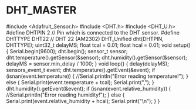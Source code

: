 # DHT_MASTER
#include &lt;Adafruit_Sensor.h> #include &lt;DHT.h> #include &lt;DHT_U.h>  #define DHTPIN 2         // Pin which is connected to the DHT sensor. #define DHTTYPE DHT22    // DHT 22 (AM2302) DHT_Unified dht(DHTPIN, DHTTYPE); uint32_t delayMS; float tcal = 0.01; float hcal = 0.01;  void setup() {   Serial.begin(9600);   dht.begin();   sensor_t sensor;   dht.temperature().getSensor(&amp;sensor);   dht.humidity().getSensor(&amp;sensor);   delayMS = sensor.min_delay / 1000; }  void loop() {   delay(delayMS);   sensors_event_t event;   dht.temperature().getEvent(&amp;event);   if (isnan(event.temperature)) {     //Serial.println("Error reading temperature!");   }   else {     Serial.print(event.temperature + tcal);     Serial.print(",");   }   dht.humidity().getEvent(&amp;event);   if (isnan(event.relative_humidity)) {     //Serial.println("Error reading humidity!");   }   else {     Serial.print(event.relative_humidity + hcal);     Serial.print("\n");   } }
